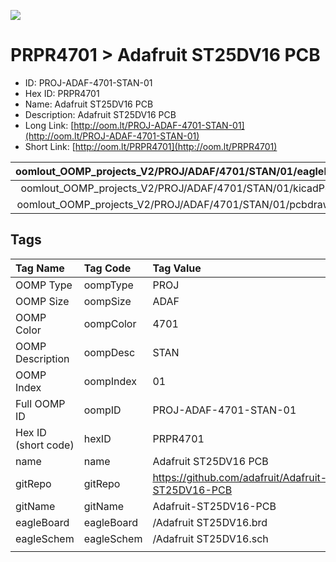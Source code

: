 


  
![][im]
# PRPR4701 > Adafruit ST25DV16 PCB

- ID: PROJ-ADAF-4701-STAN-01
- Hex ID: PRPR4701
- Name: Adafruit ST25DV16 PCB
- Description: Adafruit ST25DV16 PCB
- Long Link: [http://oom.lt/PROJ-ADAF-4701-STAN-01](http://oom.lt/PROJ-ADAF-4701-STAN-01)
- Short Link: [http://oom.lt/PRPR4701](http://oom.lt/PRPR4701)
  

|oomlout_OOMP_projects_V2/PROJ/ADAF/4701/STAN/01/eagleImage.png|oomlout_OOMP_projects_V2/PROJ/ADAF/4701/STAN/01/eagleSchemImage.png|oomlout_OOMP_projects_V2/PROJ/ADAF/4701/STAN/01/kicadPcb3dFront.png|oomlout_OOMP_projects_V2/PROJ/ADAF/4701/STAN/01/kicadPcb3dBack.png|
| :---: | :---: | :---: | :---: |
|oomlout_OOMP_projects_V2/PROJ/ADAF/4701/STAN/01/kicadPcb3d.png|oomlout_OOMP_projects_V2/PROJ/ADAF/4701/STAN/01/bomBack.png|oomlout_OOMP_projects_V2/PROJ/ADAF/4701/STAN/01/bomFront.png|oomlout_OOMP_projects_V2/PROJ/ADAF/4701/STAN/01/pcbdraw.svg|
|oomlout_OOMP_projects_V2/PROJ/ADAF/4701/STAN/01/pcbdrawBack.svg||||

## Tags
  

|Tag Name|Tag Code|Tag Value|
| :--- | :--- | :--- |
|OOMP Type|oompType|PROJ|
|OOMP Size|oompSize|ADAF|
|OOMP Color|oompColor|4701|
|OOMP Description|oompDesc|STAN|
|OOMP Index|oompIndex|01|
|Full OOMP ID|oompID|PROJ-ADAF-4701-STAN-01|
|Hex ID (short code)|hexID|PRPR4701|
|name|name|Adafruit ST25DV16 PCB|
|gitRepo|gitRepo|https://github.com/adafruit/Adafruit-ST25DV16-PCB|
|gitName|gitName|Adafruit-ST25DV16-PCB|
|eagleBoard|eagleBoard|/Adafruit ST25DV16.brd|
|eagleSchem|eagleSchem|/Adafruit ST25DV16.sch|
||||



[im]: PROJ/ADAF/4701/STAN/01/kicadPcb3d_450.png
